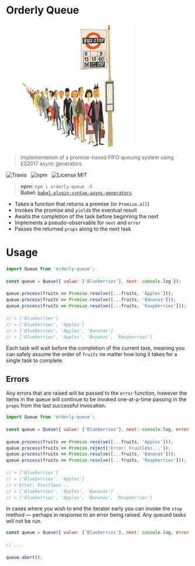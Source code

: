 # Orderly Queue

![Bus Queue](/media/bus-queue.jpg)

> Implementation of a promise-based FIFO queuing system using ES2017 async generators.

![Travis](http://img.shields.io/travis/Wildhoney/OrderlyQueue.svg?style=flat-square)
&nbsp;
![npm](http://img.shields.io/npm/v/orderly-queue.svg?style=flat-square)
&nbsp;
![License MIT](http://img.shields.io/badge/License-MIT-lightgrey.svg?style=flat-square)

> **npm:** `npm i orderly-queue -S`<br />
> **Babel:** [`babel-plugin-syntax-async-generators`](https://www.npmjs.com/package/babel-plugin-syntax-async-generators)

* Takes a function that returns a promise (or `Promise.all`)
* Invokes the promise and `yield`s the eventual result
* Awaits the completion of the task before beginning the next
* Implements a pseudo-observable for `next` and `error`
* Passes the returned `props` along to the next task

# Usage

```javascript
import Queue from 'orderly-queue';

const queue = Queue({ value: ['Blueberries'], next: console.log });

queue.process(fruits => Promise.resolve([...fruits, 'Apples']));
queue.process(fruits => Promise.resolve([...fruits, 'Bananas']));
queue.process(fruits => Promise.resolve([...fruits, 'Raspberries']));

// > ['Blueberries']
// > ['Blueberries', 'Apples']
// > ['Blueberries', 'Apples', 'Bananas']
// > ['Blueberries', 'Apples', 'Bananas', 'Raspberries']
```

Each task will wait before the completion of the current task, meaning you can safely assume the order of `fruits` no matter how long it takes for a single task to complete.

## Errors

Any errors that are raised will be passed to the `error` function, however the items in the queue will continue to be invoked one-at-a-time passing in the `props` from the last successful invocation.

```javascript
import Queue from 'orderly-queue';

const queue = Queue({ value: ['Blueberries'], next: console.log, error: console.log });

queue.process(fruits => Promise.resolve([...fruits, 'Apples']));
queue.process(fruits => Promise.reject('Error: Fruitless...'));
queue.process(fruits => Promise.resolve([...fruits, 'Bananas']));
queue.process(fruits => Promise.resolve([...fruits, 'Raspberries']));

// > ['Blueberries']
// > ['Blueberries', 'Apples']
// > Error: Fruitless...
// > ['Blueberries', 'Apples', 'Bananas']
// > ['Blueberries', 'Apples', 'Bananas', 'Raspberries']
```

In cases where you wish to end the iterator early you can invoke the `stop` method &mdash; perhaps in response to an error being raised. Any queued tasks will not be run.

```javascript
const queue = Queue({ value: ['Blueberries'], next: console.log, error: console.log });

// ...

queue.abort();
```
